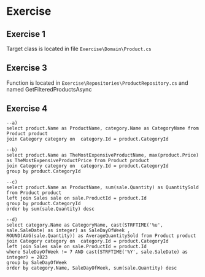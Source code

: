 # Exercise

## Exercise 1
Target class is located in file `Exercise\Domain\Product.cs`

## Exercise 3
Function is located in `Exercise\Repositories\ProductRepository.cs` and named GetFilteredProductsAsync

## Exercise 4
```
--a)
select product.Name as ProductName, category.Name as CategoryName from Product product
join Category category on  category.Id = product.CategoryId

--b)
select product.Name as TheMostExpensiveProductName, max(product.Price) as TheMostExpensiveProductPrice from Product product
join Category category on  category.Id = product.CategoryId
group by product.CategoryId

--c)
select product.Name as ProductName, sum(sale.Quantity) as QuantitySold from Product product
left join Sales sale on sale.ProductId = product.Id 
group by product.CategoryId
order by sum(sale.Quantity) desc

--d)
select category.Name as CategoryName, cast(STRFTIME('%u', sale.SaleDate) as integer) as SaleDayOfWeek , ROUND(AVG(sale.Quantity)) as AverageQuantitySold from Product product
join Category category on  category.Id = product.CategoryId
left join Sales sale on sale.ProductId = product.Id 
where SaleDayOfWeek != 7 AND cast(STRFTIME('%Y', sale.SaleDate) as integer) = 2023
group by SaleDayOfWeek
order by category.Name, SaleDayOfWeek, sum(sale.Quantity) desc
```